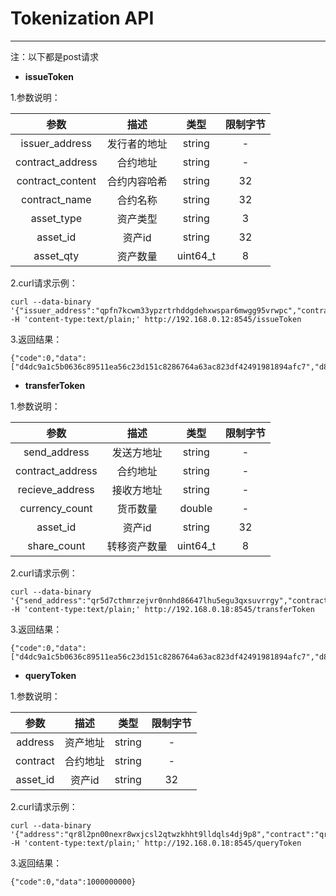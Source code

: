 ﻿# **Tokenization API**


---


注：以下都是post请求

- **issueToken**

1.参数说明：

| 参数       | 描述  | 类型|  限制字节  |
| :--------:   | :-----:  | :---: | :----:  |
| issuer_address     | 发行者的地址|string |   -     |
| contract_address        |   合约地址   |string |  -   |
| contract_content        |    合约内容哈希   | string |32  |
| contract_name | 合约名称 | string | 32 |
| asset_type       |    资产类型   | string |3  |
| asset_id      |    资产id   | string |32  |
| asset_qty        |    资产数量   | uint64_t |8  |


2.curl请求示例：

```
curl --data-binary '{"issuer_address":"qpfn7kcwm33ypzrtrhddgdehxwspar6mwgg95vrwpc","contract_address":"qr8l2pn00nexr8wxjcsl2qtwzkhht9lldqls4dj9p8","contract_content":"1","contract_name":"token","asset_type":"1","asset_id":"1","asset_qty":20}' -H 'content-type:text/plain;' http://192.168.0.12:8545/issueToken
```

3.返回结果：

```
{"code":0,"data":["d4dc9a1c5b0636c89511ea56c23d151c8286764a63ac823df42491981894afc7","d8bbe8f861b091325487f0dcef651a6d1f79a63108afff25659bb513ae02c01d","37e3a25067322878517d36c6e067a9334f5c403345aac3630d0f02ac6bb6e400","4fa66b095484aace50f51838881800b5fcc8e0abc95220811279d298459912b7"]}
```
- **transferToken**

1.参数说明：

| 参数       | 描述  | 类型|  限制字节  |
| :--------:   | :-----:  | :---: | :----:  |
| send_address     | 发送方地址|string |   -     |
| contract_address        |   合约地址   |string |  -   |
| recieve_address        |    接收方地址   | string |-  |
| currency_count       |    货币数量   | double |-  |
| asset_id      |    资产id   | string |32  |
| share_count        |    转移资产数量   | uint64_t |8  |



2.curl请求示例：

```
curl --data-binary '{"send_address":"qr5d7cthmrzejvr0nnhd86647lhu5egu3qxsuvrrgy","contract_address":"qree0fkfsld76nqgx6zw8txxtgxm0uzjgc2lc4fazd","recieve_address":"qrtnw4f4rr8tg5s3gdvgtl2zf00n5ur2tulu0hh8rm","currency_count":5,"asset_id":"1","share_count":5000}' -H 'content-type:text/plain;' http://192.168.0.18:8545/transferToken
```
3.返回结果：

```
{"code":0,"data":["d4dc9a1c5b0636c89511ea56c23d151c8286764a63ac823df42491981894afc7","d8bbe8f861b091325487f0dcef651a6d1f79a63108afff25659bb513ae02c01d"]}
```

- **queryToken**

1.参数说明：

| 参数       | 描述  | 类型|  限制字节  |
| :--------:   | :-----:  | :---: | :----:  |
| address     | 资产地址|string |   -     |
| contract        |   合约地址   |string |  -   |
| asset_id        |    资产id   | string |32  |


2.curl请求示例：

```
curl --data-binary '{"address":"qr8l2pn00nexr8wxjcsl2qtwzkhht9lldqls4dj9p8","contract":"qrtnw4f4rr8tg5s3gdvgtl2zf00n5ur2tulu0hh8rm","asset_id":"1"}' -H 'content-type:text/plain;' http://192.168.0.18:8545/queryToken
```
3.返回结果：

```
{"code":0,"data":1000000000}
```



